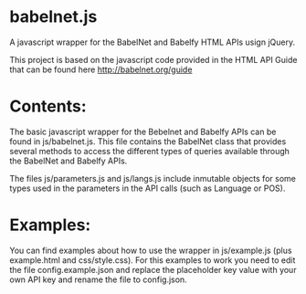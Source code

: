 # babelnet.js
A javascript wrapper for the BabelNet and Babelfy HTML APIs usign jQuery.

This project is based on the javascript code provided in the HTML API Guide that can be found here http://babelnet.org/guide

Contents: 
==
The basic javascript wrapper for the Bebelnet and Babelfy APIs can be found in js/babelnet.js. This file contains the BabelNet class that provides several methods to access the different types of queries available through the BabelNet and Babelfy APIs.

The files js/parameters.js and js/langs.js include inmutable objects for some types used in the parameters in the API calls (such as Language or POS).

Examples: 
==
You can find examples about how to use the wrapper in js/example.js (plus example.html and css/style.css). For this examples to work you need to edit the file config.example.json and replace the placeholder key value with your own API key and rename the file to config.json.





